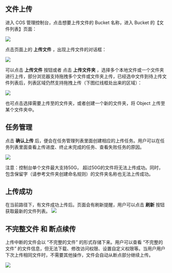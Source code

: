 ## 文件上传

进入 COS 管理控制台，点击想要上传文件的 Bucket 名称，进入 Bucket 的【文件列表】页面：

![](http://imgcache.tce.fsphere.cn/static/mc.qcloudimg.com/static/img/d3e05e819435efc8be79044d3e3b4b9d/image.png)

点击页面上的 **上传文件** ，出现上传文件的对话框：

![](http://imgcache.tce.fsphere.cn/static/mc.qcloudimg.com/static/img/c6c29d0511ef2cfc59dd0d4dddf08f0b/image.png)

可以点击 **上传文件** 按钮或者 点击 **上传文件夹** ，选择多个本地文件或一个文件夹进行上传，部分浏览器支持拖拽多个文件或文件夹上传，已经选中文件到待上传文件列表后，列表区域仍然支持拖拽上传（下图红线框处出来的区域）：

![](http://imgcache.tce.fsphere.cn/static/mc.qcloudimg.com/static/img/39080355a65ed9728ec4fab3a7246053/image.png)

也可点击选择需要上传至的文件夹，或者创建一个新的文件夹，将 Object 上传至某个文件夹中。

## 任务管理

点击 **确认上传** 后，便会在任务管理列表里面创建相应的上传任务。用户可以在任务列表里面查看上传进度、终止未完成的任务、查看失败任务的原因。

![](http://imgcache.tce.fsphere.cn/static/mc.qcloudimg.com/static/img/e502373933234c93c1fcd7aa475fa040/image.png)

注意：控制台单个文件最大支持50G， 超过50G的文件将无法上传成功。同时，包含保留字（请参考文件夹创建命名规则）的文件夹名称也无法上传成功。



## 上传成功

在当前路径下，有文件成功上传后。页面会有刷新提醒，用户可以点击 **刷新** 按钮获取最新的文件列表。
![](http://imgcache.tce.fsphere.cn/static/mc.qcloudimg.com/static/img/dfa7880f6c2efacb9e8804420e38bcbd/image.png)


## 不完整文件 和 断点续传

上传中断的文件会以 “不完整的文件” 的形式存储下来。用户可以查看 “不完整的文件” 的文件信息，但无法下载、修改访问权限、设置自定义权限等。当用户用户下次上传相同文件时，不需要其他操作，文件会自动从断点部分继续上传。

![](http://imgcache.tce.fsphere.cn/static/mc.qcloudimg.com/static/img/f2e8982eaad79aab5e54a48c7b52237d/image.png)

